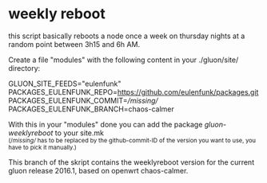 weekly reboot
=============

this script basically reboots a node once a week on thursday nights at a random point between 3h15 and 6h AM. 

Create a file "modules" with the following content in your ./gluon/site/ directory:

GLUON_SITE_FEEDS="eulenfunk"<br>
PACKAGES_EULENFUNK_REPO=https://github.com/eulenfunk/packages.git<br>
PACKAGES_EULENFUNK_COMMIT=*/missing/*<br>
PACKAGES_EULENFUNK_BRANCH=chaos-calmer<br>

With this in your "modules" done you can add the package *gluon-weeklyreboot* to your site.mk<br>
<small>(/*missing/* has to be replaced by the github-commit-ID of the version you want to use, you have to pick it manually.)</small>

This branch of the skript contains the weeklyreboot version for the current gluon release 2016.1, based on openwrt chaos-calmer.
